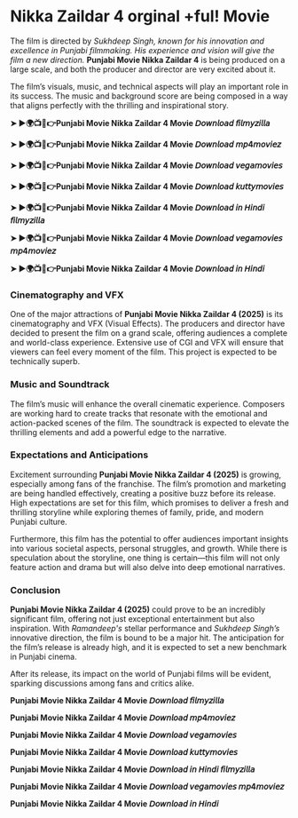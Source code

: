 # Nikka Zaildar 4 orginal +ful! Movie 
The film is directed by *Sukhdeep Singh, known for his innovation and excellence in Punjabi filmmaking. His experience and vision will give the film a new direction.* **Punjabi Movie Nikka Zaildar 4** is being produced on a large scale, and both the producer and director are very excited about it.

The film’s visuals, music, and technical aspects will play an important role in its success. The music and background score are being composed in a way that aligns perfectly with the thrilling and inspirational story.

**➤ ►🌍📺📱👉Punjabi Movie Nikka Zaildar 4 Movie 𝘋𝘰𝘸𝘯𝘭𝘰𝘢𝘥 𝘧𝘪𝘭𝘮𝘺𝘻𝘪𝘭𝘭𝘢**

**➤ ►🌍📺📱👉Punjabi Movie Nikka Zaildar 4 Movie 𝘋𝘰𝘸𝘯𝘭𝘰𝘢𝘥 𝘮𝘱4𝘮𝘰𝘷𝘪𝘦𝘻**

**➤ ►🌍📺📱👉Punjabi Movie Nikka Zaildar 4 Movie 𝘋𝘰𝘸𝘯𝘭𝘰𝘢𝘥 𝘷𝘦𝘨𝘢𝘮𝘰𝘷𝘪𝘦𝘴**

**➤ ►🌍📺📱👉Punjabi Movie Nikka Zaildar 4 Movie 𝘋𝘰𝘸𝘯𝘭𝘰𝘢𝘥 𝘬𝘶𝘵𝘵𝘺𝘮𝘰𝘷𝘪𝘦𝘴**

**➤ ►🌍📺📱👉Punjabi Movie Nikka Zaildar 4 Movie 𝘋𝘰𝘸𝘯𝘭𝘰𝘢𝘥 𝘪𝘯 𝘏𝘪𝘯𝘥𝘪 𝘧𝘪𝘭𝘮𝘺𝘻𝘪𝘭𝘭𝘢**

**➤ ►🌍📺📱👉Punjabi Movie Nikka Zaildar 4 Movie 𝘋𝘰𝘸𝘯𝘭𝘰𝘢𝘥 𝘷𝘦𝘨𝘢𝘮𝘰𝘷𝘪𝘦𝘴 𝘮𝘱4𝘮𝘰𝘷𝘪𝘦𝘻**

**➤ ►🌍📺📱👉Punjabi Movie Nikka Zaildar 4 Movie 𝘋𝘰𝘸𝘯𝘭𝘰𝘢𝘥 𝘪𝘯 𝘏𝘪𝘯𝘥𝘪**

### Cinematography and VFX

One of the major attractions of **Punjabi Movie Nikka Zaildar 4 (2025)** is its cinematography and VFX (Visual Effects). The producers and director have decided to present the film on a grand scale, offering audiences a complete and world-class experience. Extensive use of CGI and VFX will ensure that viewers can feel every moment of the film. This project is expected to be technically superb.

### Music and Soundtrack

The film’s music will enhance the overall cinematic experience. Composers are working hard to create tracks that resonate with the emotional and action-packed scenes of the film. The soundtrack is expected to elevate the thrilling elements and add a powerful edge to the narrative.

### Expectations and Anticipations

Excitement surrounding **Punjabi Movie Nikka Zaildar 4 (2025)** is growing, especially among fans of the franchise. The film’s promotion and marketing are being handled effectively, creating a positive buzz before its release. High expectations are set for this film, which promises to deliver a fresh and thrilling storyline while exploring themes of family, pride, and modern Punjabi culture.

Furthermore, this film has the potential to offer audiences important insights into various societal aspects, personal struggles, and growth. While there is speculation about the storyline, one thing is certain—this film will not only feature action and drama but will also delve into deep emotional narratives.

### Conclusion

**Punjabi Movie Nikka Zaildar 4 (2025)** could prove to be an incredibly significant film, offering not just exceptional entertainment but also inspiration. With *Ramandeep's* stellar performance and *Sukhdeep Singh’s* innovative direction, the film is bound to be a major hit. The anticipation for the film’s release is already high, and it is expected to set a new benchmark in Punjabi cinema.

After its release, its impact on the world of Punjabi films will be evident, sparking discussions among fans and critics alike.

**Punjabi Movie Nikka Zaildar 4 Movie 𝘋𝘰𝘸𝘯𝘭𝘰𝘢𝘥 𝘧𝘪𝘭𝘮𝘺𝘻𝘪𝘭𝘭𝘢**

**Punjabi Movie Nikka Zaildar 4 Movie 𝘋𝘰𝘸𝘯𝘭𝘰𝘢𝘥 𝘮𝘱4𝘮𝘰𝘷𝘪𝘦𝘻**

**Punjabi Movie Nikka Zaildar 4 Movie 𝘋𝘰𝘸𝘯𝘭𝘰𝘢𝘥 𝘷𝘦𝘨𝘢𝘮𝘰𝘷𝘪𝘦𝘴**

**Punjabi Movie Nikka Zaildar 4 Movie 𝘋𝘰𝘸𝘯𝘭𝘰𝘢𝘥 𝘬𝘶𝘵𝘵𝘺𝘮𝘰𝘷𝘪𝘦𝘴**

**Punjabi Movie Nikka Zaildar 4 Movie 𝘋𝘰𝘸𝘯𝘭𝘰𝘢𝘥 𝘪𝘯 𝘏𝘪𝘯𝘥𝘪 𝘧𝘪𝘭𝘮𝘺𝘻𝘪𝘭𝘭𝘢**

**Punjabi Movie Nikka Zaildar 4 Movie 𝘋𝘰𝘸𝘯𝘭𝘰𝘢𝘥 𝘷𝘦𝘨𝘢𝘮𝘰𝘷𝘪𝘦𝘴 𝘮𝘱4𝘮𝘰𝘷𝘪𝘦𝘻**

**Punjabi Movie Nikka Zaildar 4 Movie 𝘋𝘰𝘸𝘯𝘭𝘰𝘢𝘥 𝘪𝘯 𝘏𝘪𝘯𝘥𝘪**
